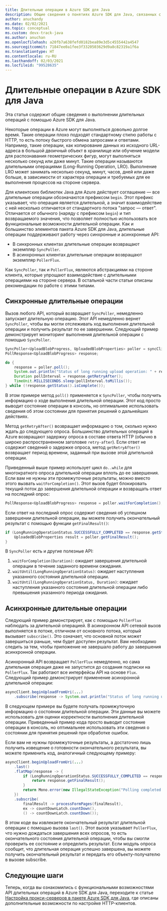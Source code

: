 ```yaml
---
title: Длительные операции в Azure SDK для Java
description: Общие сведения о понятиях Azure SDK для Java, связанных с выполнением длительных операций.
author: anuchandy
ms.date: 02/02/2021
ms.topic: conceptual
ms.custom: devx-track-java
ms.author: anuchan
ms.openlocfilehash: a20fb7a638fefd0182bea89e3d5c4555442a4547
ms.sourcegitcommit: 71847ee0a1fee3f3320503629d9a8c82319a1f6a
ms.translationtype: HT
ms.contentlocale: ru-RU
ms.lasthandoff: 02/03/2021
ms.locfileid: "99528635"
---
```

# <a name="long-running-operations-in-the-azure-sdk-for-java"></a>Длительные операции в Azure SDK для Java

Эта статья содержит общие сведения о выполнении длительных операций с помощью Azure SDK для Java.

Некоторые операции в Azure могут выполняться довольно долгое время. Такие операции плохо подходят стандартному стилю работы с HTTP, то есть потоку быстрого обмена запросами и ответами. Например, такие операции, как копирование данных из исходного URL-адреса в большой двоичный объект в хранилище или обучение модели для распознавания геометрических фигур, могут выполняться несколько секунд или даже минут. Такие операции называются длительными операциями (Long-Running Operation, LRO). Выполнение LRO может занимать несколько секунд, минут, часов, дней или даже больше, в зависимости от характера операции и требуемых для ее выполнения процессов на стороне сервера.

Для клиентских библиотек Java для Azure действует соглашение — все длительные операции обозначаются префиксом `begin`. Этот префикс указывает, что операция является длительной, а значит взаимодействие с ней несколько отличается от стандартного потока "запрос — ответ". Отличается от обычного (наряду с префиксом `begin`) и тип возвращаемого значения, что позволяет полностью использовать все функциональные возможности длительной операции. Как и большинство элементов пакета Azure SDK для Java, длительные операции поддерживают работу через синхронные и асинхронные API:

* В синхронных клиентах длительные операции возвращают экземпляр `SyncPoller`.
* В асинхронных клиентах длительные операции возвращают экземпляр `PollerFlux`.

Как `SyncPoller`, так и `PollerFlux`, являются абстракциями на стороне клиента, которые упрощают взаимодействие с длительными операциями на стороне сервера. В остальной части статьи описаны рекомендации по работе с этими типами.

## <a name="synchronous-long-running-operations"></a>Синхронные длительные операции

Вызов любого API, который возвращает `SyncPoller`, немедленно запускает длительную операцию. Этот API немедленно вернет `SyncPoller`, чтобы вы могли отслеживать ход выполнения длительной операции и получить результат по ее завершении. Следующий пример демонстрирует мониторинг выполнения длительной операции с помощью `SyncPoller`.

```java
SyncPoller<UploadBlobProgress, UploadedBlobProperties> poller = syncClient.beginUploadFromUri(<URI to upload from>)
PollResponse<UploadBlobProgress> response;

do {
    response = poller.poll();
    System.out.println("Status of long running upload operation: " + response.getStatus());
    Duration pollInterval = response.getRetryAfter();
    TimeUnit.MILLISECONDS.sleep(pollInterval.toMillis());
} while (!response.getStatus().isComplete());
```

В этом примере метод `poll()` применяется к `SyncPoller`, чтобы получить информацию о ходе выполнения длительной операции. Этот код просто выводит состояние операции в консоль, но оптимальнее использовать сведения об этом состоянии для принятия решений о дальнейших действиях.

Метод `getRetryAfter()` возвращает информацию о том, сколько нужно ждать до следующего опроса. Большинство длительных операций в Azure возвращают задержку опроса в составе ответа HTTP (обычно в широко распространенном заголовке `retry-after`). Если ответ не содержит сведений о задержке опроса, метод `getRetryAfter()` возвращает период времени, заданный при вызове этой длительной операции.

Приведенный выше пример использует цикл `do..while` для многократного опроса длительной операции вплоть до ее завершения. Если вам не нужны эти промежуточные результаты, можно вместо этого вызвать `waitForCompletion()`. Этот вызов будет блокировать текущий поток до завершения длительной операции и возвращать ответ на последний опрос:

```java
PollResponse<UploadBlobProgress> response = poller.waitForCompletion();
```

Если ответ на последний опрос содержит сведения об успешном завершении длительной операции, вы можете получить окончательный результат с помощью функции `getFinalResult()`:

```java
if (LongRunningOperationStatus.SUCCESSFULLY_COMPLETED == response.getStatus()) {
    UploadedBlobProperties result = poller.getFinalResult();
}
```

В `SyncPoller` есть и другие полезные API:

1. `waitForCompletion(Duration)`: ожидает завершения длительной операции в течение заданного времени ожидания.
1. `waitUntil(LongRunningOperationStatus)`: ожидает наступления указанного состояния длительной операции.
1. `waitUntil(LongRunningOperationStatus, Duration)`: ожидает наступления указанного состояния длительной операции либо превышения указанного периода ожидания.

## <a name="asynchronous-long-running-operations"></a>Асинхронные длительные операции

Следующий пример демонстрирует, как с помощью `PollerFlux` наблюдать за длительной операцией. В асинхронном API сетевой вызов выполняется в потоке, отличном от основного потока, который вызывает `subscribe()`. Это означает, что основной поток может завершиться раньше, чем будет доступен результат. Вам необходимо следить за тем, чтобы приложение не завершало работу до завершения асинхронной операции.

Асинхронный API возвращает `PollerFlux` немедленно, но сама длительная операция даже не запустится до создания подписки на `PollerFlux`. Так работают все интерфейсы API на основе `Flux`. Следующий пример демонстрирует применение асинхронной длительной операции:

```java
asyncClient.beginUploadFromUri(...)
    .subscribe(response -> System.out.println("Status of long running upload operation: " + response.getStatus()));
```

В следующем примере вы будете получать промежуточную информацию о состоянии длительной операции. Эти данные вы можете использовать для оценки корректности выполнения длительной операции. Приведенный пример кода просто выводит состояние операции в консоль, но оптимальнее использовать эти сведения о состоянии для принятия решений при обработке ошибок.

Если вам не нужны промежуточные результаты, а достаточно лишь получить извещение о готовности окончательного результата, вы можете применить код, аналогичный следующему примеру:

```java
asyncClient.beginUploadFromUri(...)
    .last()
    .flatMap(response -> {
        if (LongRunningOperationStatus.SUCCESSFULLY_COMPLETED == response.getStatus()) {
            return response.getFinalResult();
        }
        return Mono.error(new IllegalStateException("Polling completed unsuccessfully with status: "+ response.getStatus()));
    })
    .subscribe(
        finalResult -> processFormPages(finalResult),
        ex -> countDownLatch.countDown(),
        () -> countDownLatch.countDown());
```

В этом коде вы извлекаете окончательный результат длительной операции с помощью вызова `last()`. Этот вызов указывает `PollerFlux`, что нужно дождаться завершения всех опросов, то есть окончательного состояния длительной операции, чтобы вы смогли проверить ее состояние и определить результат. Если модуль опроса сообщит, что длительная операция успешно завершена, вы можете получить окончательный результат и передать его объекту-получателю в вызове subscribe.

## <a name="next-steps"></a>Следующие шаги

Теперь, когда вы ознакомились с функциональными возможностями API длительных операций в Azure SDK для Java, переходите к статье [Настройка прокси-серверов в пакете Azure SDK для Java](proxying.md), где описаны дополнительные возможности по настройке HTTP-клиентов.
